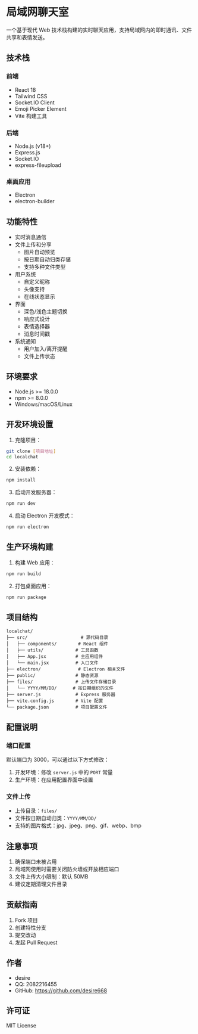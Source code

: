 # 局域网聊天室

一个基于现代 Web 技术栈构建的实时聊天应用，支持局域网内的即时通讯、文件共享和表情发送。

## 技术栈

### 前端
- React 18
- Tailwind CSS
- Socket.IO Client
- Emoji Picker Element
- Vite 构建工具

### 后端
- Node.js (v18+)
- Express.js
- Socket.IO
- express-fileupload

### 桌面应用
- Electron
- electron-builder

## 功能特性

- 实时消息通信
- 文件上传和分享
  - 图片自动预览
  - 按日期自动归类存储
  - 支持多种文件类型
- 用户系统
  - 自定义昵称
  - 头像支持
  - 在线状态显示
- 界面
  - 深色/浅色主题切换
  - 响应式设计
  - 表情选择器
  - 消息时间戳
- 系统通知
  - 用户加入/离开提醒
  - 文件上传状态

## 环境要求

- Node.js >= 18.0.0
- npm >= 8.0.0
- Windows/macOS/Linux

## 开发环境设置

1. 克隆项目：
```bash
git clone [项目地址]
cd localchat
```

2. 安装依赖：
```bash
npm install
```

3. 启动开发服务器：
```bash
npm run dev
```

4. 启动 Electron 开发模式：
```bash
npm run electron
```

## 生产环境构建

1. 构建 Web 应用：
```bash
npm run build
```

2. 打包桌面应用：
```bash
npm run package
```

## 项目结构

```
localchat/
├── src/                    # 源代码目录
│   ├── components/        # React 组件
│   ├── utils/            # 工具函数
│   ├── App.jsx           # 主应用组件
│   └── main.jsx          # 入口文件
├── electron/              # Electron 相关文件
├── public/               # 静态资源
├── files/                # 上传文件存储目录
│   └── YYYY/MM/DD/      # 按日期组织的文件
├── server.js             # Express 服务器
├── vite.config.js        # Vite 配置
└── package.json          # 项目配置文件
```

## 配置说明

### 端口配置
默认端口为 3000，可以通过以下方式修改：
1. 开发环境：修改 `server.js` 中的 `PORT` 常量
2. 生产环境：在应用配置界面中设置

### 文件上传
- 上传目录：`files/`
- 文件按日期自动归类：`YYYY/MM/DD/`
- 支持的图片格式：jpg、jpeg、png、gif、webp、bmp

## 注意事项

1. 确保端口未被占用
2. 局域网使用时需要关闭防火墙或开放相应端口
3. 文件上传大小限制：默认 50MB
4. 建议定期清理文件目录

## 贡献指南

1. Fork 项目
2. 创建特性分支
3. 提交改动
4. 发起 Pull Request

## 作者

- desire
- QQ: 2082216455
- GitHub: https://github.com/desire668

## 许可证

MIT License 